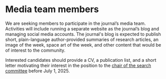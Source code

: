 # Media team members

We are seeking members to participate in the journal’s media team. Activities will include running a separate website as the journal’s blog and managing social media accounts. The journal's blog is expected to publish short, plain-language author-provided summaries of research articles, an image of the week, space art of the week, and other content that would be of interest to the community.

Interested candidates should provide a CV, a publication list, and a short letter motivating their interest in the position to the [chair of the search committee](mailto:mark.wieczorek@cnrs.fr) before July 1, 2025.
